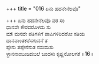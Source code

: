 +++
title = "016 ಏನು ಹದನೇನೆಲವೊ"

+++
ಏನು ಹದನೇನೆಲವೊ ವರ ಸಂ  
ಧಾನವೇ ಕೌರವರೊಳದು ಸು  
ಮಾ್ಮನವೇ ಪತಿಗಳಿಗೆ ಪಾಪಿಗಳಿರಿದರೋ ಸತಿಯ   
ದಾನವಾಂತಕನೆಸಗುವನೆ ತ   
ಪ್ಪೇನು ತಪ್ಪೇನೆನುತ ನಸುಮಸು   
ಳ್ದಾನನಾಂಬುಜದಬಲೆ ಬಂದಳು ಕೃಷ್ಣನೋಲಗಕೆ    ॥16॥